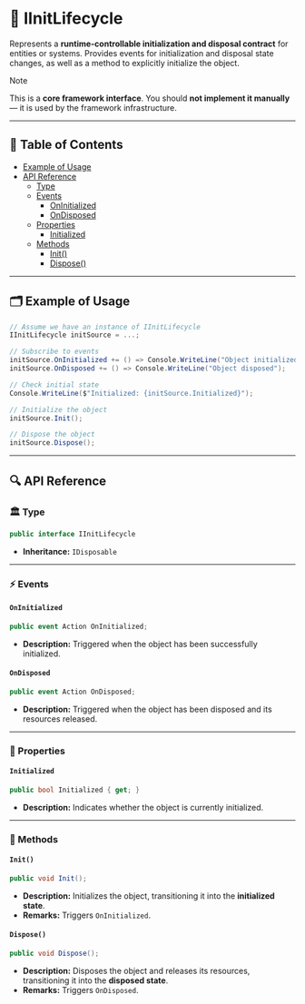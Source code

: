 # 🧩 IInitLifecycle

Represents a **runtime-controllable initialization and disposal contract** for entities or systems.
Provides events for initialization and disposal state changes, as well as a method to explicitly initialize the
object.

> [!NOTE]
> This is a **core framework interface**. You should **not implement it manually** — it is used by the
> framework infrastructure.

---

## 📑 Table of Contents

<ul>
  <li><a href="#-example-of-usage">Example of Usage</a></li>
  <li>
    <a href="#-api-reference">API Reference</a>
    <ul>
      <li><a href="#-type">Type</a></li>
      <li>
        <a href="#-events">Events</a>
        <ul>
          <li><a href="#oninitialized">OnInitialized</a></li>
          <li><a href="#ondisposed">OnDisposed</a></li>
        </ul>
      </li>
      <li>
        <a href="#-properties">Properties</a>
        <ul>
          <li><a href="#initialized">Initialized</a></li>
        </ul>
      </li>
      <li>
        <a href="#-methods">Methods</a>
        <ul>
          <li><a href="#init">Init()</a></li>
          <li><a href="#dispose">Dispose()</a></li>
        </ul>
      </li>
    </ul>
  </li>
</ul>


---

## 🗂 Example of Usage

```csharp
// Assume we have an instance of IInitLifecycle
IInitLifecycle initSource = ...;

// Subscribe to events
initSource.OnInitialized += () => Console.WriteLine("Object initialized");
initSource.OnDisposed += () => Console.WriteLine("Object disposed");

// Check initial state
Console.WriteLine($"Initialized: {initSource.Initialized}");

// Initialize the object
initSource.Init();

// Dispose the object
initSource.Dispose();
```

---

## 🔍 API Reference

### 🏛️ Type <div id="-type"></div>

```csharp
public interface IInitLifecycle
```

- **Inheritance:** `IDisposable`

---

### ⚡ Events

#### `OnInitialized`

```csharp
public event Action OnInitialized;
```

- **Description:** Triggered when the object has been successfully initialized.

#### `OnDisposed`

```csharp
public event Action OnDisposed;
```

- **Description:** Triggered when the object has been disposed and its resources released.

---

### 🔑 Properties

#### `Initialized`

```csharp
public bool Initialized { get; }
```

- **Description:** Indicates whether the object is currently initialized.

---

### 🏹 Methods

#### `Init()`

```csharp
public void Init();
```

- **Description:** Initializes the object, transitioning it into the **initialized state**.
- **Remarks:** Triggers `OnInitialized`.

#### `Dispose()`

```csharp
public void Dispose();
```

- **Description:** Disposes the object and releases its resources, transitioning it into the **disposed state**.
- **Remarks:** Triggers `OnDisposed`.